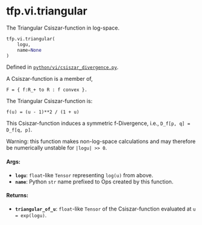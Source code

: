 <div itemscope itemtype="http://developers.google.com/ReferenceObject">
<meta itemprop="name" content="tfp.vi.triangular" />
<meta itemprop="path" content="Stable" />
</div>

# tfp.vi.triangular

The Triangular Csiszar-function in log-space.

``` python
tfp.vi.triangular(
    logu,
    name=None
)
```



Defined in [`python/vi/csiszar_divergence.py`](https://github.com/tensorflow/probability/tree/master/tensorflow_probability/python/vi/csiszar_divergence.py).

<!-- Placeholder for "Used in" -->

A Csiszar-function is a member of,

```none
F = { f:R_+ to R : f convex }.
```

The Triangular Csiszar-function is:

```none
f(u) = (u - 1)**2 / (1 + u)
```

This Csiszar-function induces a symmetric f-Divergence, i.e.,
`D_f[p, q] = D_f[q, p]`.

Warning: this function makes non-log-space calculations and may therefore be
numerically unstable for `|logu| >> 0`.

#### Args:


* <b>`logu`</b>: `float`-like `Tensor` representing `log(u)` from above.
* <b>`name`</b>: Python `str` name prefixed to Ops created by this function.


#### Returns:


* <b>`triangular_of_u`</b>: `float`-like `Tensor` of the Csiszar-function evaluated
  at `u = exp(logu)`.